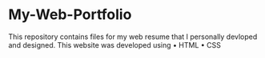 # My-Web-Portfolio
This repository contains files for my web resume that I personally devloped and designed. This website was developed using
• HTML
• CSS

